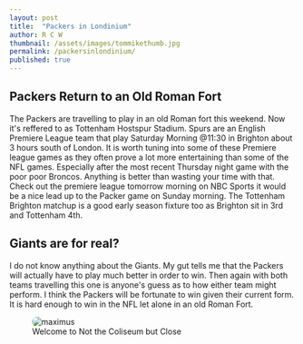 ```yaml
---
layout: post
title:  "Packers in Londinium"
author: R C W
thumbnail: /assets/images/tommikethumb.jpg
permalink: /packersinlondinium/
published: true
---
```

## Packers Return to an Old Roman Fort  

The Packers are travelling to play in an old Roman fort this weekend.  Now it's reffered to as Tottenham Hostspur Stadium.  Spurs are an English Premiere League team that play Saturday Morning @11:30 in Brighton about 3 hours south of London.  It is worth tuning into some of these Premiere league games as they often prove a lot more entertaining than some of the NFL games.  Especially after the most recent Thursday night game with the poor poor Broncos.  Anything is better than wasting your time with that.    Check out the premiere league tomorrow morning on NBC Sports it would be a nice lead up to the Packer game on Sunday morning.  The Tottenham Brighton matchup is a good early season fixture too as Brighton sit in 3rd and Tottenham 4th.  

## Giants are for real?
I do not know anything about the Giants.  My gut tells me that the Packers will actually have to play much better in order to win.  Then again with both teams travelling this one is anyone's guess as to how either team might perform.  I think the Packers will be fortunate to win given their current form.  It is hard enough to win in the NFL let alone in an old Roman Fort.


<figure style= "position:relative">
  <img src='https://media.giphy.com/media/4PrJkGNeXHUhG/giphy.gif' alt="maximus" style="border-radius: 8px">
<figcaption>Welcome to Not the Coliseum but Close<figcaption>







